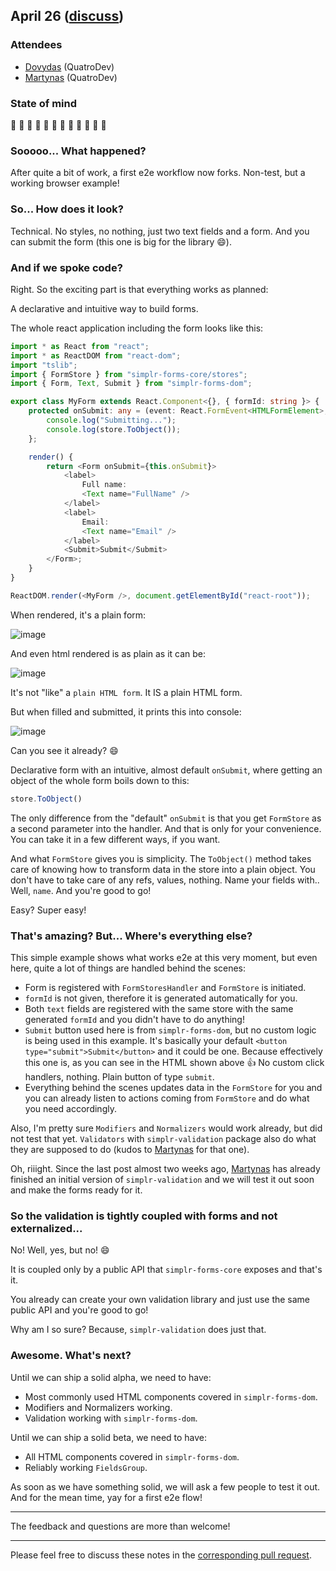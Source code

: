 ## April 26 ([discuss](https://github.com/SimplrJS/simplr-forms/pull/26))

### Attendees

* [Dovydas](https://twitter.com/dovydasnav) (QuatroDev)
* [Martynas](https://twitter.com/MartiogalaLT) (QuatroDev)

### State of mind

:tada: :clap: :tada: :clap: :tada: :clap: :tada: :clap: :tada: :clap: :tada: :clap: 

### Sooooo... What happened?

After quite a bit of work, a first e2e workflow now forks. Non-test, but a working browser example! 

### So... How does it look?

Technical. No styles, no nothing, just two text fields and a form. And you can submit the form (this one is big for the library :smile:).

### And if we spoke code?

Right. So the exciting part is that everything works as planned:

A declarative and intuitive way to build forms.

The whole react application including the form looks like this:
```ts
import * as React from "react";
import * as ReactDOM from "react-dom";
import "tslib";
import { FormStore } from "simplr-forms-core/stores";
import { Form, Text, Submit } from "simplr-forms-dom";

export class MyForm extends React.Component<{}, { formId: string }> {
    protected onSubmit: any = (event: React.FormEvent<HTMLFormElement>, store: FormStore) => {
        console.log("Submitting...");
        console.log(store.ToObject());
    };

    render() {
        return <Form onSubmit={this.onSubmit}>
            <label>
                Full name:
                <Text name="FullName" />
            </label>
            <label>
                Email:
                <Text name="Email" />
            </label>
            <Submit>Submit</Submit>
        </Form>;
    }
}

ReactDOM.render(<MyForm />, document.getElementById("react-root"));
```

When rendered, it's a plain form:

![image](https://cloud.githubusercontent.com/assets/7989797/25414223/08425d84-2a39-11e7-869a-be440991c688.png)

And even html rendered is as plain as it can be:

![image](https://cloud.githubusercontent.com/assets/7989797/25414636/420efba6-2a3b-11e7-886a-31542e057432.png)

It's not "like" a `plain HTML form`. It IS a plain HTML form.

But when filled and submitted, it prints this into console:

![image](https://cloud.githubusercontent.com/assets/7989797/25414252/36c56c78-2a39-11e7-8831-cbcfdc4fcc2b.png)

Can you see it already? :smile:

Declarative form with an intuitive, almost default `onSubmit`, where getting an object of the whole form boils down to this:
```ts
store.ToObject()
```

The only difference from the "default" `onSubmit` is that you get `FormStore` as a second parameter into the handler. And that is only for your convenience. You can take it in a few different ways, if you want.

And what `FormStore` gives you is simplicity. The `ToObject()` method takes care of knowing how to transform data in the store into a plain object. You don't have to take care of any refs, values, nothing. Name your fields with.. Well, `name`. And you're good to go!

Easy? Super easy!

### That's amazing? But... Where's everything else?

This simple example shows what works e2e at this very moment, but even here, quite a lot of things are handled behind the scenes:
* Form is registered with `FormStoresHandler` and `FormStore` is initiated.
* `formId` is not given, therefore it is generated automatically for you.
* Both `text` fields are registered with the same store with the same generated `formId` and you didn't have to do anything!
* `Submit` button used here is from `simplr-forms-dom`, but no custom logic is being used in this example. It's basically your default `<button type="submit">Submit</button>` and it could be one. Because effectively this one is, as you can see in the HTML shown above :+1: No custom click handlers, nothing. Plain button of type `submit`.
* Everything behind the scenes updates data in the `FormStore` for you and you can already listen to actions coming from `FormStore` and do what you need accordingly.

Also, I'm pretty sure `Modifiers` and `Normalizers` would work already, but did not test that yet.
`Validators` with `simplr-validation` package also do what they are supposed to do (kudos to [Martynas](https://twitter.com/MartiogalaLT) for that one).

Oh, riiight. Since the last post almost two weeks ago, [Martynas](https://twitter.com/MartiogalaLT) has already finished an initial version of `simplr-validation` and we will test it out soon and make the forms ready for it.

### So the validation is tightly coupled with forms and not externalized...

No! Well, yes, but no! :smile:

It is coupled only by a public API that `simplr-forms-core` exposes and that's it.

You already can create your own validation library and just use the same public API and you're good to go!

Why am I so sure? Because, `simplr-validation` does just that.

### Awesome. What's next?

Until we can ship a solid alpha, we need to have:
* Most commonly used HTML components covered in `simplr-forms-dom`.
* Modifiers and Normalizers working.
* Validation working with `simplr-forms-dom`.

Until we can ship a solid beta, we need to have:
* All HTML components covered in `simplr-forms-dom`.
* Reliably working `FieldsGroup`.

As soon as we have something solid, we will ask a few people to test it out. And for the mean time, yay for a first e2e flow!

------------

The feedback and questions are more than welcome!

------------

Please feel free to discuss these notes in the [corresponding pull request](https://github.com/SimplrJS/simplr-forms/pull/26).
